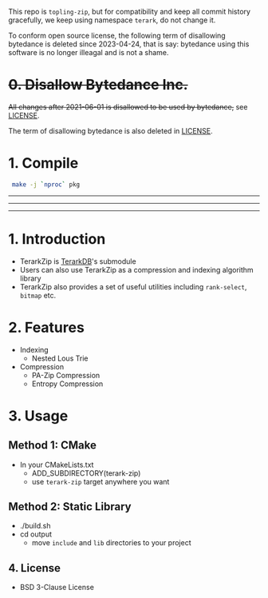 This repo is `topling-zip`, but for compatibility and keep all commit history gracefully, we keep using namespace `terark`, do not change it.

To conform open source license, the following term of disallowing bytedance is deleted since 2023-04-24,
that is say: bytedance using this software is no longer illeagal and is not a shame.

# ~~0. Disallow Bytedance Inc.~~
~~All changes after 2021-06-01 is disallowed to be used by bytedance,~~ see [LICENSE](LICENSE).

The term of disallowing bytedance is also deleted in [LICENSE](LICENSE).

# 1. Compile
```bash
 make -j `nproc` pkg
```
<hr/>
<hr/>
<hr/>

# 1. Introduction
- TerarkZip is [TerarkDB](https://github.com/bytedance/terarkdb)'s submodule
- Users can also use TerarkZip as a compression and indexing algorithm library
- TerarkZip also provides a set of useful utilities including `rank-select`, `bitmap` etc.

# 2. Features
- Indexing
  - Nested Lous Trie
- Compression
  - PA-Zip Compression
  - Entropy Compression

# 3. Usage
## Method 1: CMake
- In your CMakeLists.txt
  - ADD_SUBDIRECTORY(terark-zip)
  - use `terark-zip` target anywhere you want

## Method 2: Static Library
- ./build.sh
- cd output
  - move `include` and `lib` directories to your project


## 4. License
- BSD 3-Clause License
